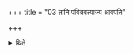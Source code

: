 +++
title = "03 तानि पवित्रवत्याज्य आवपति"

+++

<details><summary>थिते</summary>

3. (The Adhvaryu) puts them in ghee on which a purifier (in the form of a blade of grass) is kept.  
</details>
